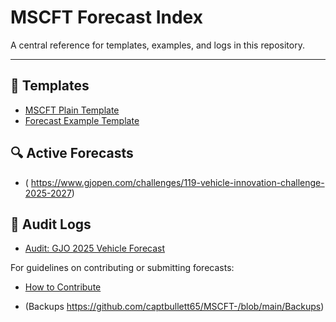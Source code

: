 # MSCFT Forecast Index

A central reference for templates, examples, and logs in this repository.

---

## 📁 Templates
- [MSCFT Plain Template](https://github.com/captbullett65/MSCFT-/blob/main/templates)
- [Forecast Example Template]( https://github.com/captbullett65/MSCFT-/blob/main/examples ) 

## 🔍 Active Forecasts
- ( https://www.gjopen.com/challenges/119-vehicle-innovation-challenge-2025-2027)

## 🧾 Audit Logs
- [Audit: GJO 2025 Vehicle Forecast](https://github.com/captbullett65/MSCFT-/blob/main/logs)


For guidelines on contributing or submitting forecasts:
- [How to Contribute](CONTRIBUTING.md)

- (Backups https://github.com/captbullett65/MSCFT-/blob/main/Backups)
